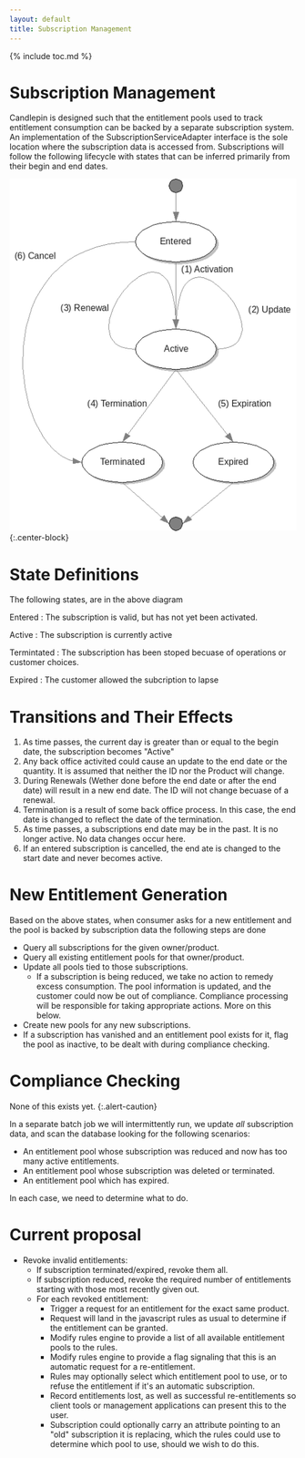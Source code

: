 ```yaml
---
layout: default
title: Subscription Management
---
```

{% include toc.md %}

# Subscription Management 
Candlepin is designed such that the entitlement pools used to track entitlement
consumption can be backed by a separate subscription system. An implementation
of the SubscriptionServiceAdapter interface is the sole location where the
subscription data is accessed from. Subscriptions will follow the following
lifecycle with states that can be inferred primarily from their begin and end
dates. 

![](/images/subscription_states.png){:.center-block}

# State Definitions
The following states, are in the above diagram

Entered
: The subscription is valid, but has not yet been activated. 

Active
: The subscription is currently active

Termintated
: The subscription has been stoped becuase of operations or customer choices.

Expired
: The customer allowed the subcription to lapse

# Transitions and Their Effects
1. As time passes, the current day is greater than or equal to the begin date,
   the subscription becomes "Active"
1. Any back office activited could cause an update to the end date or the
   quantity. It is assumed that neither the ID nor the Product will change.
1. During Renewals (Wether done before the end date or after the end date) will
   result in a new end date. The ID will not change becuase of a renewal.
1. Termination is a result of some back office process. In this case, the end
   date is changed to reflect the date of the termination.
1. As time passes, a subscriptions end date may be in the past. It is no longer
   active.  No data changes occur here.
1. If an entered subscription is cancelled, the end ate is changed to the start
   date and never becomes active.

# New Entitlement Generation 
Based on the above states, when consumer asks for a new entitlement and the
pool is backed by subscription data the following steps are done

* Query all subscriptions for the given owner/product.
* Query all existing entitlement pools for that owner/product.
* Update all pools tied to those subscriptions.
  * If a subscription is being reduced, we take no action to remedy excess
    consumption. The pool information is updated, and the customer could now be
    out of compliance. Compliance processing will be responsible for taking
    appropriate actions. More on this below. 
* Create new pools for any new subscriptions.
* If a subscription has vanished and an entitlement pool exists for it, flag
  the pool as inactive, to be dealt with during compliance checking.

# Compliance Checking
None of this exists yet.
{:.alert-caution}

In a separate batch job we will intermittently run, we update *all*
subscription data, and scan the database looking for the following scenarios:

* An entitlement pool whose subscription was reduced and now has too many active entitlements.
* An entitlement pool whose subscription was deleted or terminated.
* An entitlement pool which has expired.

In each case, we need to determine what to do. 

# Current proposal
* Revoke invalid entitlements:
  * If subscription terminated/expired, revoke them all.
  * If subscription reduced, revoke the required number of entitlements
    starting with those most recently given out.
  * For each revoked entitlement:
    * Trigger a request for an entitlement for the exact same product.
    * Request will land in the javascript rules as usual to determine if the
      entitlement can be granted.
    * Modify rules engine to provide a list of all available entitlement pools
      to the rules.
    * Modify rules engine to provide a flag signaling that this is an automatic
      request for a re-entitlement.
    * Rules may optionally select which entitlement pool to use, or to refuse
      the entitlement if it's an automatic subscription.
    * Record entitlements lost, as well as successful re-entitlements so client
      tools or management applications can present this to the user.
    * Subscription could optionally carry an attribute pointing to an "old"
      subscription it is replacing, which the rules could use to determine
      which pool to use, should we wish to do this.
